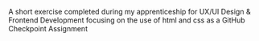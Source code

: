 A short exercise completed during my apprenticeship for UX/UI Design & Frontend Development focusing on the use of html and css as a GitHub Checkpoint Assignment
